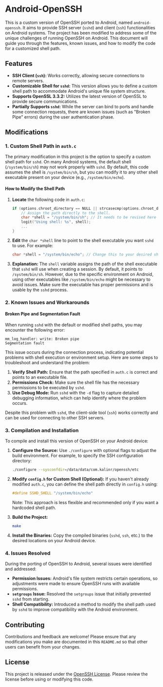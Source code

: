 # Android-OpenSSH

This is a custom version of OpenSSH ported to Android, named `android-openssh`. It aims to provide SSH server (`sshd`) and client (`ssh`) functionalities on Android systems. The project has been modified to address some of the unique challenges of running OpenSSH on Android. This document will guide you through the features, known issues, and how to modify the code for a customized shell path.

## Features

- **SSH Client (`ssh`):** Works correctly, allowing secure connections to remote servers.
- **Customizable Shell for `sshd`:** This version allows you to define a custom shell path to accommodate Android's unique file system structure.
- **Supports OpenSSL 3.3.2:** Utilizes the latest version of OpenSSL to provide secure communications.
- **Partially Supports `sshd`:** While the server can bind to ports and handle some connection requests, there are known issues (such as "Broken Pipe" errors) during the user authentication phase.

## Modifications

### 1. Custom Shell Path in `auth.c`

The primary modification in this project is the option to specify a custom shell path for `sshd`. On many Android systems, the default shell (`/system/bin/sh`) may not work properly with `sshd`. By default, this code assumes the shell is `/system/bin/sh`, but you can modify it to any other shell executable present on your device (e.g., `/system/bin/echo`).

#### How to Modify the Shell Path

1. **Locate** the following code in `auth.c`:
    ```c
    if (options.chroot_directory == NULL || strcasecmp(options.chroot_directory, "none") == 0) {
        // Assign the path directly to the shell.
        char *shell = "/system/bin/sh"; // It needs to be revised here
        logit("Using shell: %s", shell);
        ...
    }
    ```

2. **Edit** the `char *shell` line to point to the shell executable you want `sshd` to use. For example:
    ```c
    char *shell = "/system/bin/echo"; // Change this to your desired shell path
    ```

3. **Explanation:** The `shell` variable assigns the path of the shell executable that `sshd` will use when creating a session. By default, it points to `/system/bin/sh`. However, due to the specific environment on Android, using other executables like `/system/bin/echo` might be necessary to avoid issues. Make sure the executable has proper permissions and is usable by the `sshd` process.

### 2. Known Issues and Workarounds

#### Broken Pipe and Segmentation Fault

When running `sshd` with the default or modified shell paths, you may encounter the following error:
```
mm_log_handler: write: Broken pipe
Segmentation fault
```
This issue occurs during the connection process, indicating potential problems with shell execution or environment setup. Here are some steps to troubleshoot and understand the problem:

1. **Verify Shell Path:** Ensure that the path specified in `auth.c` is correct and points to an executable file.
2. **Permissions Check:** Make sure the shell file has the necessary permissions to be executed by `sshd`.
3. **Use Debug Mode:** Run `sshd` with the `-d` flag to capture detailed debugging information, which can help identify where the problem occurs.

Despite this problem with `sshd`, the client-side tool (`ssh`) works correctly and can be used for connecting to other SSH servers.

### 3. Compilation and Installation

To compile and install this version of OpenSSH on your Android device:

1. **Configure the Source:** Use `./configure` with optional flags to adjust the build environment. For example, to specify the SSH configuration directory:
    ```sh
    ./configure --sysconfdir=/data/data/com.kalinr/openssh/etc
    ```

2. **Modify `config.h` for Custom Shell (Optional):** If you haven't already modified `auth.c`, you can define the shell path directly in `config.h` using:
    ```c
    #define SSHD_SHELL "/system/bin/echo"
    ```
    Note: This approach is less flexible and recommended only if you want a hardcoded shell path.

3. **Build the Project:**
    ```sh
    make
    ```

4. **Install the Binaries:** Copy the compiled binaries (`sshd`, `ssh`, etc.) to the desired locations on your Android device.

### 4. Issues Resolved

During the porting of OpenSSH to Android, several issues were identified and addressed:

- **Permission Issues:** Android's file system restricts certain operations, so adjustments were made to ensure OpenSSH runs with available permissions.
- **`setgroups` Issue:** Resolved the `setgroups` issue that initially prevented `sshd` from starting.
- **Shell Compatibility:** Introduced a method to modify the shell path used by `sshd` to improve compatibility with the Android environment.

## Contributing

Contributions and feedback are welcome! Please ensure that any modifications you make are documented in this `README.md` so that other users can benefit from your changes.

## License

This project is released under the [OpenSSH License](https://www.openssh.com/license.html). Please review the license before using or modifying this code.
